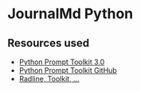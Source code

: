 # JournalMd Python

## Resources used

* [Python Prompt Toolkit 3.0](https://python-prompt-toolkit.readthedocs.io/en/master/)
* [Python Prompt Toolkit GitHub](https://github.com/prompt-toolkit/python-prompt-toolkit)
* [Radline, Toolkit, ...](https://stackoverflow.com/questions/187621/how-to-make-a-python-command-line-program-autocomplete-arbitrary-things-not-int)
